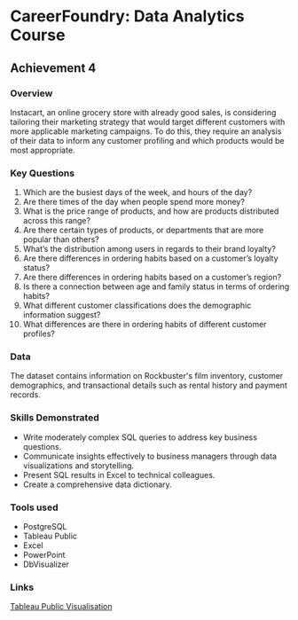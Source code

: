 # CareerFoundry: Data Analytics Course
## Achievement 4

### Overview
Instacart, an online grocery store with already good sales, is considering tailoring their marketing strategy that would target different customers with more applicable marketing campaigns. To do this, they require an analysis of their data to inform any customer profiling and which products would be most appropriate. 


### Key Questions 
1. Which are the busiest days of the week, and hours of the day?
2. Are there times of the day when people spend more money?
3. What is the price range of products, and how are products distributed across this range?
4. Are there certain types of products, or departments that are more popular than others?
5. What’s the distribution among users in regards to their brand loyalty?
6. Are there differences in ordering habits based on a customer’s loyalty status?
7. Are there differences in ordering habits based on a customer’s region?
8. Is there a connection between age and family status in terms of ordering habits?
9. What different customer classifications does the demographic information suggest?
10. What differences are there in ordering habits of different customer profiles?

### Data
The dataset contains information on Rockbuster's film inventory, customer demographics, and transactional details such as rental history and payment records.

### Skills Demonstrated
- Write moderately complex SQL queries to address key business questions.
- Communicate insights effectively to business managers through data visualizations and storytelling.
- Present SQL results in Excel to technical colleagues.
- Create a comprehensive data dictionary.

### Tools used
- PostgreSQL
- Tableau Public
- Excel
- PowerPoint
- DbVisualizer

### Links
[Tableau Public Visualisation](https://public.tableau.com/shared/KMBBM2GM3?:display_count=n&:origin=viz_share_link)
